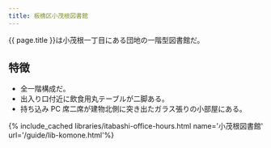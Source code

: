 ```yaml
---
title: 板橋区小茂根図書館
---
```


{{ page.title }}は小茂根一丁目にある団地の一階型図書館だ。

## 特徴

* 全一階構成だ。
* 出入り口付近に飲食用丸テーブルが二脚ある。
* 持ち込み PC 席二席が建物北側に突き出たガラス張りの小部屋にある。

{% include_cached libraries/itabashi-office-hours.html name='小茂根図書館' url='/guide/lib-komone.html'%}
